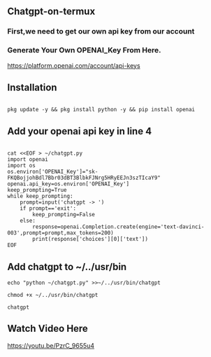 ## Chatgpt-on-termux

### First,we need to get our own api key from our account

### Generate Your Own OPENAI_Key From Here.

https://platform.openai.com/account/api-keys

## Installation

```

pkg update -y && pkg install python -y && pip install openai

```

## Add your openai api key in line 4
 
```

cat <<EOF > ~/chatgpt.py
import openai
import os
os.environ['OPENAI_Key']="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"
openai.api_key=os.environ['OPENAI_Key']
keep_prompting=True
while keep_prompting:
    prompt=input('chatgpt -> ')
    if prompt=='exit':
        keep_prompting=False
    else:
        response=openai.Completion.create(engine='text-davinci-003',prompt=prompt,max_tokens=200)
        print(response['choices'][0]['text'])
EOF

```

## Add chatgpt to ~/../usr/bin

```
echo "python ~/chatgpt.py" >>~/../usr/bin/chatgpt
 
chmod +x ~/../usr/bin/chatgpt
 
chatgpt

```

## Watch Video Here

https://youtu.be/PzrC_9655u4
